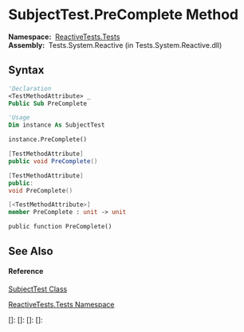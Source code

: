 # SubjectTest.PreComplete Method

**Namespace:**  [ReactiveTests.Tests](ReactiveTests.Tests\ReactiveTests.Tests.md)  
**Assembly:**  Tests.System.Reactive (in Tests.System.Reactive.dll)

## Syntax

```vb
'Declaration
<TestMethodAttribute> _
Public Sub PreComplete
```

```vb
'Usage
Dim instance As SubjectTest

instance.PreComplete()
```

```csharp
[TestMethodAttribute]
public void PreComplete()
```

```c++
[TestMethodAttribute]
public:
void PreComplete()
```

```fsharp
[<TestMethodAttribute>]
member PreComplete : unit -> unit 
```

```jscript
public function PreComplete()
```

## See Also

#### Reference

[SubjectTest Class](SubjectTest\SubjectTest.md)

[ReactiveTests.Tests Namespace](ReactiveTests.Tests\ReactiveTests.Tests.md)

[]: 
[]: 
[]: 
[]: 